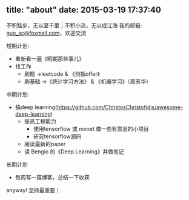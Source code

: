title: "about"
date: 2015-03-19 17:37:40
---
不积跬步，无以至千里；不积小流，无以成江海
我的邮箱: guo_sc@foxmail.com，欢迎交流

短期计划:
- 重新看一遍《明朝那些事儿》
- 找工作
    + 刷题 ->leetcode & 《剑指offer》
    + 刷基础 ->《统计学习方法》 & 《机器学习》（周志华）

中期计划:
- 搞deep learning(https://github.com/ChristosChristofidis/awesome-deep-learning)
    + 提高工程能力
        + 使用tensorflow 或 mxnet 做一些有意思的小项目
        + 研究tensorflow源码
    + 阅读最新的paper
    + 读 Bengio 的《Deep Learning》并做笔记

长期计划
- 每周写一篇博客，总结一下收获

anyway! 坚持最重要！